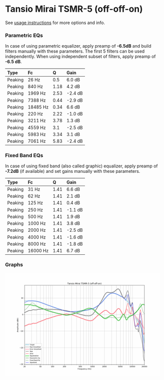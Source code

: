 # Tansio Mirai TSMR-5 (off-off-on)
See [usage instructions](https://github.com/jaakkopasanen/AutoEq#usage) for more options and info.

### Parametric EQs
In case of using parametric equalizer, apply preamp of **-6.5dB** and build filters manually
with these parameters. The first 5 filters can be used independently.
When using independent subset of filters, apply preamp of **-6.5 dB**.

| Type    | Fc       |    Q | Gain    |
|:--------|:---------|:-----|:--------|
| Peaking | 26 Hz    | 0.5  | 6.0 dB  |
| Peaking | 840 Hz   | 1.18 | 4.2 dB  |
| Peaking | 1969 Hz  | 2.53 | -2.4 dB |
| Peaking | 7388 Hz  | 0.44 | -2.9 dB |
| Peaking | 18485 Hz | 0.34 | 6.6 dB  |
| Peaking | 220 Hz   | 2.22 | -1.0 dB |
| Peaking | 3211 Hz  | 3.78 | 1.3 dB  |
| Peaking | 4559 Hz  | 3.1  | -2.5 dB |
| Peaking | 5983 Hz  | 3.34 | 3.1 dB  |
| Peaking | 7061 Hz  | 5.83 | -2.4 dB |

### Fixed Band EQs
In case of using fixed band (also called graphic) equalizer, apply preamp of **-7.2dB**
(if available) and set gains manually with these parameters.

| Type    | Fc       |    Q | Gain    |
|:--------|:---------|:-----|:--------|
| Peaking | 31 Hz    | 1.41 | 6.6 dB  |
| Peaking | 62 Hz    | 1.41 | 2.1 dB  |
| Peaking | 125 Hz   | 1.41 | 0.4 dB  |
| Peaking | 250 Hz   | 1.41 | -1.1 dB |
| Peaking | 500 Hz   | 1.41 | 1.9 dB  |
| Peaking | 1000 Hz  | 1.41 | 3.8 dB  |
| Peaking | 2000 Hz  | 1.41 | -2.5 dB |
| Peaking | 4000 Hz  | 1.41 | -1.6 dB |
| Peaking | 8000 Hz  | 1.41 | -1.8 dB |
| Peaking | 16000 Hz | 1.41 | 6.7 dB  |

### Graphs
![](./Tansio%20Mirai%20TSMR-5%20(off-off-on).png)